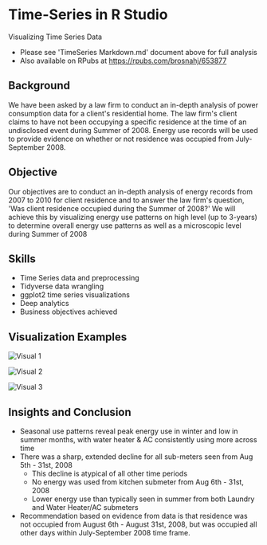 # Time-Series in R Studio
Visualizing Time Series Data

* Please see 'TimeSeries Markdown.md' document above for full analysis
* Also available on RPubs at https://rpubs.com/brosnahj/653877

## Background
We have been asked by a law firm to conduct an in-depth analysis of power consumption data for a client's residential home. The law firm's client claims to have not been occupying a specific residence at the time of an undisclosed event during Summer of 2008. Energy use records will be used to provide evidence on whether or not residence was occupied from July-September 2008.

## Objective
Our objectives are to conduct an in-depth analysis of energy records from 2007 to 2010 for client residence and to answer the law firm's question, 'Was client residence occupied during the Summer of 2008?' We will achieve this by visualizing energy use patterns on high level (up to 3-years) to determine overall energy use patterns as well as a microscopic level during Summer of 2008

## Skills

* Time Series data and preprocessing
* Tidyverse data wrangling
* ggplot2 time series visualizations
* Deep analytics
* Business objectives achieved

## Visualization Examples

![Visual 1](https://github.com/jlbrosnahan/Time-Series-Visualizations/blob/master/Time-Series-Visual-script_files/figure-html/unnamed-chunk-16-1.png)

![Visual 2](https://github.com/jlbrosnahan/Time-Series-Visualizations/blob/master/Time-Series-Visual-script_files/figure-html/unnamed-chunk-18-1.png)

![Visual 3](https://github.com/jlbrosnahan/Time-Series-Visualizations/blob/master/Time-Series-Visual-script_files/figure-html/unnamed-chunk-22-1.png)

## Insights and Conclusion
* Seasonal use patterns reveal peak energy use in winter and low in summer months, with water heater & AC consistently using more across time
* There was a sharp, extended decline for all sub-meters seen from Aug 5th - 31st, 2008
  + This decline is atypical of all other time periods
  + No energy was used from kitchen submeter from Aug 6th - 31st, 2008
  + Lower energy use than typically seen in summer from both Laundry and Water Heater/AC submeters
* Recommendation based on evidence from data is that residence was not occupied from August 6th - August 31st, 2008, but was occupied all other days within July-September 2008 time frame.
